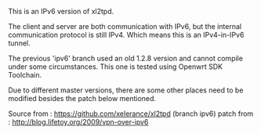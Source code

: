 
This is an IPv6 version of xl2tpd.

The client and server are both communication with IPv6, but the internal communication protocol is still IPv4. Which means this is an IPv4-in-IPv6 tunnel.

The previous 'ipv6' branch used an old 1.2.8 version and cannot compile under some circumstances. This one is tested using Openwrt SDK Toolchain.

Due to different master versions, there are some other places need to be modified besides the patch below mentioned.

Source from : https://github.com/xelerance/xl2tpd	(branch ipv6)
patch from : http://blog.lifetoy.org/2009/vpn-over-ipv6


